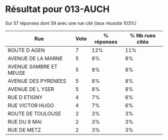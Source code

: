 # Résultat pour 013-AUCH

Sur 57 réponses dont 59 avec une rue cité (taux réussite 103%)

| Rue | Vote | % réponses | % Nb rues cités|
|-----|------|------------|----------------|
| ROUTE D AGEN | 7 | 12% | 11%|
| AVENUE DE LA MARNE | 5 | 8% | 8%|
| AVENUE SAMBRE ET MEUSE | 5 | 8% | 8%|
| AVENUE DES PYRENEES | 5 | 8% | 8%|
| AVENUE DE L YSER | 5 | 8% | 8%|
| RUE D ETIGNY | 4 | 7% | 6%|
| RUE VICTOR HUGO | 4 | 7% | 6%|
| ROUTE DE TOULOUSE | 2 | 3% | 3%|
| RUE DU 8 MAI | 2 | 3% | 3%|
| RUE DE METZ | 2 | 3% | 3%|
